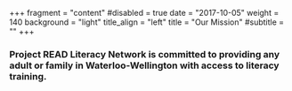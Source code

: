 +++
fragment = "content"
#disabled = true
date = "2017-10-05"
weight = 140
background = "light"
title_align = "left"
title = "Our Mission"
#subtitle = ""
+++

### Project READ Literacy Network is committed to providing any adult or family in Waterloo-Wellington with access to literacy training. 




